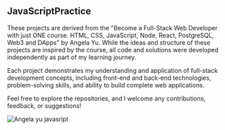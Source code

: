 ## JavaScriptPractice
These projects are derived from the "Become a Full-Stack Web Developer with just ONE course. HTML, CSS, JavaScript, Node, React, PostgreSQL, Web3 and DApps" by Angela Yu. While the ideas and structure of these projects are inspired by the course, all code and solutions were developed independently as part of my learning journey.

Each project demonstrates my understanding and application of full-stack development concepts, including front-end and back-end technologies, problem-solving skills, and ability to build complete web applications.

Feel free to explore the repositories, and I welcome any contributions, feedback, or suggestions!

![Angela yu javasript](https://github.com/user-attachments/assets/2e38786e-1d01-445b-8e0a-cda65658fa43)

